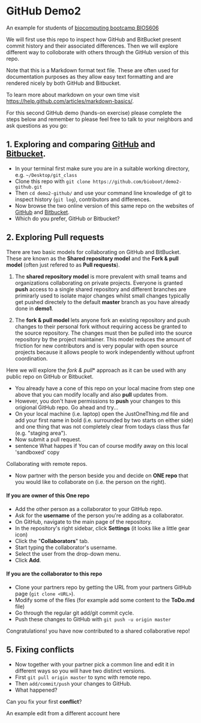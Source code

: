 # GitHub Demo2 
An example for students of [biocomputing bootcamp BIOS606](http://bioboot.github.io/web-2015/)

We will first use this repo to inspect how GitHub and BitBucket present commit history and their associated differences. Then we will explore different way to colloborate with others through the GitHub version of this repo.

Note that this is a Markdown format text file. These are often used for documentation purposes as they allow easy 
text formatting and are rendered nicely by both GitHub and Bitbucket.

To learn more about markdown on your own time visit <https://help.github.com/articles/markdown-basics/>.

For this second GitHub demo (hands-on exercise) please complete the steps below and remember to please feel free to talk to your neighbors and ask questions as you go: 

## 1. Exploring and comparing [GitHub](https://github.com/bioboot/demo2-github) and [Bitbucket](https://bitbucket.org/bjgrant/demo2-github/).
- In your terminal first make sure you are in a suitable working directory, e.g. `~/Desktop/git_class`
- Clone this repo with `git clone https://github.com/bioboot/demo2-github.git`
- Then `cd demo2-github/` and use your command line knowledge of git to inspect history (`git log`), contributors and differences.
- Now browse the two online version of this same repo on the websites of [GitHub](https://github.com/bioboot/demo2-github) and [Bitbucket](https://bitbucket.org/bjgrant/demo2-github/).
- Which do you prefer, GitHub or Bitbucket?



## 2.  Exploring Pull requests
There are two basic models for collaborating on GitHub and BitBucket. These are known as the **Shared repository model** and the **Fork & pull model** (often just refered to as **Pull requests**).


1. The **shared repository model** is more prevalent with small teams and organizations collaborating on private projects. Everyone is granted **push** access to a single shared repository and different branches are primirarly used to isolate major changes whilst small changes typically get pushed directely to the default **master** branch as you have already done in **demo1**.


2. The **fork & pull model** lets anyone fork an existing repository and push changes to their personal fork without requiring access be granted to the source repository. The changes must then be pulled into the source repository by the project maintainer. This model reduces the amount of friction for new contributors and is very popular with open source projects because it allows people to work independently without upfront coordination.


Here we will explore the *fork & pull** approach as it can be used with any public repo on GitHub or Bitbucket.
- You already have a cone of this repo on your local macine from step one above that you can modify locally and also **pull** updates from.
- However, you don't have permissions to **push** your changes to this origional GitHub repo. Go ahead and try...
- On your local machine (i.e. laptop) open the JustOneThing.md file and add your first name in bold (i.e. surrounded by two starts on either side) and one thing that was not completely clear from todays class thus far (e.g. "staging area").
- Now submit a pull request.
- sentence What happes if You can of course modify away on this local 'sandboxed' copy

Collaborating with remote repos.

- Now partner with the person beside you and decide on **ONE repo** that you would like to collaborate on (i.e. the person on the right).

#### If you are owner of this **One repo**
- Add the other person as a collaborator to your GitHub repo.
- Ask for the **username** of the person you're adding as a collaborator. 
- On GitHub, navigate to the main page of the repository.
- In the repository's right sidebar, click  **Settings** (it looks like a little gear icon)
- Click the "**Collaborators**" tab.
- Start typing the collaborator's username.
- Select the user from the drop-down menu.
- Click **Add**.

#### If you are the collaborator to this repo
- Clone your partners repo by getting the URL from your partners GitHub page (`git clone <URL>`).
- Modify some of the files (for example add some content to the **ToDo.md** file)
- Go through the regular git add/git commit cycle.
- Push these changes to GitHub with `git push -u origin master`

Congratulations! you have now contributed to a shared collaborative repo! 

## 5. Fixing conflicts

- Now together with your partner pick a common line and edit it in different ways so you will have two distinct versions.
- First `git pull origin master` to sync with remote repo.
- Then `add/commit/push` your changes to GitHub.
- What happened?

Can you fix your first **conflict**?

An example edit from a different account here





